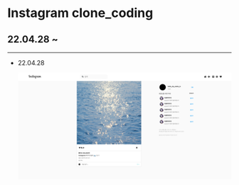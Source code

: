 # Instagram clone_coding

## 22.04.28 ~

---

-   22.04.28

    ![clone_1_0428](static/screenshot/0428.png)
